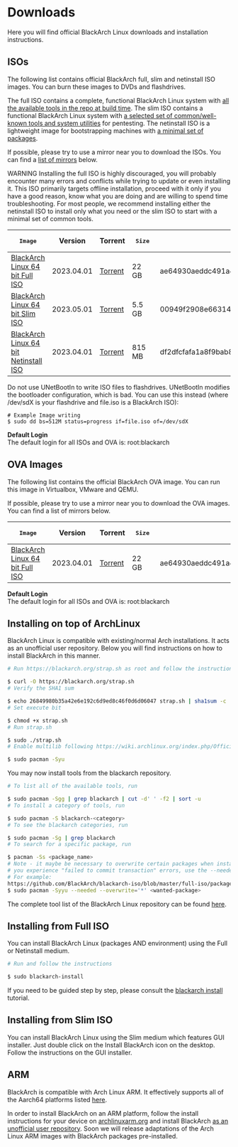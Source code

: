 <script setup>
import MirrorList from './components/MirrorList.vue'
</script>

# Downloads

Here you will find official BlackArch Linux downloads and installation instructions.

## ISOs

The following list contains official BlackArch full, slim and netinstall ISO images. You can burn these images to DVDs and flashdrives.

The full ISO contains a complete, functional BlackArch Linux system with <a href="https://github.com/BlackArch/blackarch-iso/blob/master/full-iso/packages.x86_64">all the available tools in the repo at build time</a>. The slim ISO contains a functional BlackArch Linux system with <a href="https://github.com/BlackArch/blackarch-iso/blob/master/slim-iso/packages.x86_64">a selected set of common/well-known tools and system utilities</a> for pentesting. The netinstall ISO is a lightweight image for bootstrapping machines with <a href="https://github.com/BlackArch/blackarch-iso/blob/master/netinstall-iso/packages.x86_64">a minimal set of packages</a>.

If possible, please try to use a mirror near you to download the ISOs. You can find a <a href="#official-blackarch-linux-mirror-sites">list of mirrors</a> below.

WARNING Installing the full ISO is highly discouraged, you will probably encounter many errors and conflicts while trying to update or even installing it. This ISO primarily targets offline installation, proceed with it only if you have a good reason, know what you are doing and are willing to spend time troubleshooting. For most people, we recommend installing either the netinstall ISO to install only what you need or the slim ISO to start with a minimal set of common tools.

|<pre>               Image            </pre>| Version | Torrent |<pre> Size </pre>| SHA1sum |
| -------------------------------------------------------------------------------------------------------------------------------------------------- | ---------- | ------------------------------------------------------------------------------------------------------------------- | ----------------- | ---------------------------------------- |
| <a href="https://ftp.halifax.rwth-aachen.de/blackarch/iso/blackarch-linux-full-2023.04.01-x86_64.iso">BlackArch Linux 64 bit Full ISO</a>          | 2023.04.01 | <a href="https://blackarch.org/blackarch/torrent/blackarch-linux-full-2023.04.01-x86_64.iso.torrent">Torrent</a>    | 22 GB             | ae64930aeddc491a4644bb3fa92a715145713c65 |
| <a href="https://ftp.halifax.rwth-aachen.de/blackarch/iso/blackarch-linux-slim-2023.05.01-x86_64.iso">BlackArch Linux 64 bit Slim ISO</a>          | 2023.05.01 | <a href="https://blackarch.org/blackarch/torrent/blackarch-linux-slim-2023.05.01-x86_64.iso.torrent">Torrent</a>    | 5.5 GB            | 00949f2908e66314906dce6afc6eaad562349250 |
| <a href="https://ftp.halifax.rwth-aachen.de/blackarch/iso/blackarch-linux-netinst-2023.04.01-x86_64.iso">BlackArch Linux 64 bit Netinstall ISO</a> | 2023.04.01 | <a href="https://blackarch.org/blackarch/torrent/blackarch-linux-netinst-2023.04.01-x86_64.iso.torrent">Torrent</a> | 815 MB            | df2dfcfafa1a8f9bab8afd9aa6b788de00e03e09 |

Do not use UNetBootIn to write ISO files to flashdrives. UNetBootIn modifies the bootloader configuration, which is bad. You can use this instead (where /dev/sdX is your flashdrive and file.iso is a BlackArch ISO):

```bash{4}
# Example Image writing
$ sudo dd bs=512M status=progress if=file.iso of=/dev/sdX
```

<b>Default Login</b><br/>
The default login for all ISOs and OVA is: root:blackarch

## OVA Images

The following list contains the official BlackArch OVA image. You can run this image in Virtualbox, VMware and QEMU.

If possible, please try to use a mirror near you to download the OVA images. You can find a list of mirrors below.

|<pre>               Image        </pre>| Version | Torrent |<pre> Size </pre>| SHA1sum |
| ----------------------------------------------------------------------------------------------------------------------------- | ---------- | ---------------------------------------------------------------------------------------------------- | ----------------- | ---------------------------------------- |
| <a href="https://ftp.halifax.rwth-aachen.de/blackarch/ova/blackarch-linux-2023.04.01.ova">BlackArch Linux 64 bit Full ISO</a> | 2023.04.01 | <a href="https://blackarch.org/blackarch/torrent/blackarch-linux-2023.04.01.ova.torrent">Torrent</a> | 22 GB             | ae64930aeddc491a4644bb3fa92a715145713c65 |

<b>Default Login</b><br/>
The default login for all ISOs and OVA is: root:blackarch

## Installing on top of ArchLinux

BlackArch Linux is compatible with existing/normal Arch installations. It acts as an unofficial user repository. Below you will find instructions on how to install BlackArch in this manner.

```bash
# Run https://blackarch.org/strap.sh as root and follow the instructions.

$ curl -O https://blackarch.org/strap.sh
# Verify the SHA1 sum

$ echo 26849980b35a42e6e192c6d9ed8c46f0d6d06047 strap.sh | sha1sum -c
# Set execute bit

$ chmod +x strap.sh
# Run strap.sh

$ sudo ./strap.sh
# Enable multilib following https://wiki.archlinux.org/index.php/Official_repositories#Enabling_multilib and run:

$ sudo pacman -Syu
```

You may now install tools from the blackarch repository.

```bash
# To list all of the available tools, run

$ sudo pacman -Sgg | grep blackarch | cut -d' ' -f2 | sort -u
# To install a category of tools, run

$ sudo pacman -S blackarch-<category>
# To see the blackarch categories, run

$ sudo pacman -Sg | grep blackarch
# To search for a specific package, run

$ pacman -Ss <package_name>
# Note - it maybe be necessary to overwrite certain packages when installing blackarch tools. If
# you experience "failed to commit transaction" errors, use the --needed and --overwrite switches
# For example:
https://github.com/BlackArch/blackarch-iso/blob/master/full-iso/packages.x86_64all
$ sudo pacman -Syyu --needed --overwrite='*' <wanted-package>
```

The complete tool list of the BlackArch Linux repository can be found <a href="/tools">here</a>.

## Installing from Full ISO

You can install BlackArch Linux (packages AND environment) using the Full or Netinstall medium.

```bash
# Run and follow the instructions

$ sudo blackarch-install
```

If you need to be guided step by step, please consult the <a href="https://blackarch.org/blackarch-install.html">blackarch install</a> tutorial.

## Installing from Slim ISO

You can install BlackArch Linux using the Slim medium which features GUI installer. Just double click on the Install BlackArch icon on the desktop. Follow the instructions on the GUI installer.

## ARM

BlackArch is compatible with Arch Linux ARM. It effectively supports all of the Aarch64 platforms listed <a href="http://archlinuxarm.org/platforms">here</a>.

In order to install BlackArch on an ARM platform, follow the install instructions for your device on <a href="http://archlinuxarm.org">archlinuxarm.org</a> and install BlackArch <a href="https://blackarch.org/downloads.html#install-repo">as an unofficial user repository</a>. Soon we will release adaptations of the Arch Linux ARM images with BlackArch packages pre-installed.

<MirrorList />


